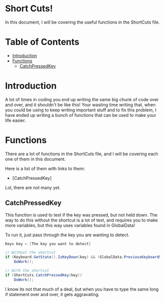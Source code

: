# Short Cuts!

In this document, I will be covering the useful functions in the ShortCuts file.

# Table of Contents

 - [Introduction](#introduction)
 - [Functions](#functions)
	* [CatchPressedKey](#catchpressedkey)

# Introduction

A lot of times in coding you end up writing the same big chunk of code over and over, and it shouldn't be like this! 
Your wasting time writing that, when you could be using to keep writing important stuff and to fix this problem, I have ended up writing a bunch of functions that can be used to make your life easier.

# Functions

There are a lot of functions in the ShortCuts file, and I will be covering each one of them in this document.

Here is a list of them with links to them:

 - [CatchPressedKey]

Lol, there are not many yet.

## CatchPressedKey

This function is used to test if the key was pressed, but not held down. The way to do this without the shortcut is a lot of text, and requires you to make more variables, but this way uses variables found in GlobalData!

To run it, just pass through the key you are wanting to detect.

```csharp
Keys key = [The key you want to detect]

// Without the shortcut
if (Keyboard.GetState().IsKeyDown(key) && !GlobalData.PreviousKeyboardState.IsKeyDown(key))
	DoWork();

// With the shortcut
if (ShortCuts.CatchPressedKey(key))
	DoWork();
```

I know its not that much of a deal, but when you have to type the same long if statement over and over, it gets aggravating.
